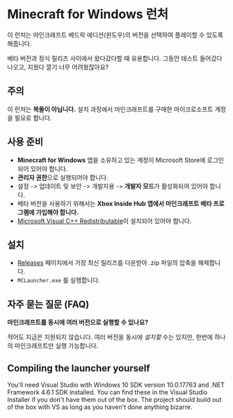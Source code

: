 # Minecraft for Windows 런처

이 런처는 마인크래프트 베드락 에디션(윈도우)의 버전을 선택하여 플레이할 수 있도록 해줍니다.

베타 버전과 정식 릴리즈 사이에서 왔다갔다할 때 유용합니다. 그동안 테스트 들어갔다 나오고, 지웠다 깔기 너무 어려웠잖아요?

## 주의
이 런처는 **복돌이 아닙니다.** 설치 과정에서 마인크래프트를 구매한 마이크로소프트 계정을 필요로 합니다.

## 사용 준비
- **Minecraft for Windows** 앱을 소유하고 있는 계정이 Microsoft Store에 로그인되어 있어야 합니다.
- **관리자 권한**으로 실행되어야 합니다.
- 설정 -> 업데이트 및 보안 -> 개발자용 -> **개발자 모드**가 활성화되어 있어야 합니다.
- 베타 버전을 사용하기 위해서는 **Xbox Inside Hub 앱에서 마인크래프트 베타 프로그램에 가입해야 합니다.**
- [Microsoft Visual C++ Redistributable](https://aka.ms/vs/16/release/vc_redist.x64.exe)이 설치되어 있어야 합니다.

## 설치
- [Releases](https://github.com/HURDOO/mc-w10-version-launcher/releases) 페이지에서 가장 최신 릴리즈를 다운받아 .zip 파일의 압축을 해제합니다.
- `MCLauncher.exe` 를 실행합니다.

## 자주 묻는 질문 (FAQ)
**마인크래프트를 동시에 여러 버전으로 실행할 수 있나요?**

적어도 지금은 지원되지 않습니다. 여러 버전을 동시에 _설치할_ 수는 있지만, 한번에 하나의 마인크래프트만 실행 가능합니다.

## Compiling the launcher yourself
You'll need Visual Studio with Windows 10 SDK version 10.0.17763 and .NET Framework 4.6.1 SDK installed. You can find these in the Visual Studio Installer if you don't have them out of the box.
The project should build out of the box with VS as long as you haven't done anything bizarre.
